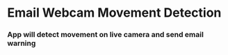 # Email Webcam Movement Detection
### App will detect movement on live camera and send email warning